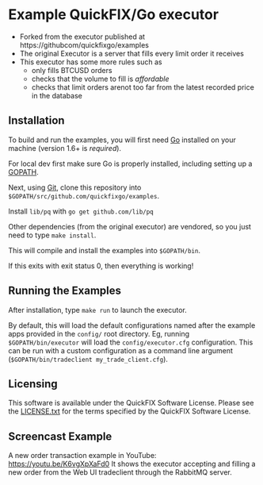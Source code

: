 Example QuickFIX/Go executor
============================

* Forked from the executor published at https://githubcom/quickfixgo/examples
* The original Executor is a server that fills every limit order it receives
* This executor has some more rules such as
  * only fills BTCUSD orders
  * checks that the volume to fill is *affordable*
  * checks that limit orders arenot too far from the latest recorded price in the database


Installation
------------

To build and run the examples, you will first need [Go](http://www.golang.org) installed on your machine (version 1.6+ is *required*).

For local dev first make sure Go is properly installed, including setting up a [GOPATH](http://golang.org/doc/code.html#GOPATH).

Next, using [Git](https://git-scm.com/), clone this repository into `$GOPATH/src/github.com/quickfixgo/examples`.

Install `lib/pq` with `go get github.com/lib/pq`

Other dependencies (from the original executor) are vendored, so you just need to type `make install`.

This will compile and install the examples into `$GOPATH/bin`.

If this exits with exit status 0, then everything is working!


Running the Examples
--------------------

After installation, type `make run` to launch the executor.

By default, this will load the default configurations named after the example apps provided in the `config/` root directory.   Eg, running `$GOPATH/bin/executor` will load the `config/executor.cfg` configuration. This can be run with a custom configuration as a command line argument (`$GOPATH/bin/tradeclient my_trade_client.cfg`).

Licensing
---------

This software is available under the QuickFIX Software License. Please see the [LICENSE.txt](https://github.com/quickfixgo/examples/blob/master/LICENSE.txt) for the terms specified by the QuickFIX Software License.

Screencast Example
------------------

A new order transaction example in YouTube: https://youtu.be/K6vgXpXaFd0
It shows the executor accepting and filling a new order from the Web UI tradeclient through the RabbitMQ server.
